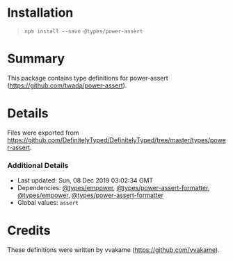 # Installation
> `npm install --save @types/power-assert`

# Summary
This package contains type definitions for power-assert (https://github.com/twada/power-assert).

# Details
Files were exported from https://github.com/DefinitelyTyped/DefinitelyTyped/tree/master/types/power-assert.

### Additional Details
 * Last updated: Sun, 08 Dec 2019 03:02:34 GMT
 * Dependencies: [@types/empower](https://npmjs.com/package/@types/empower), [@types/power-assert-formatter](https://npmjs.com/package/@types/power-assert-formatter), [@types/empower](https://npmjs.com/package/@types/empower), [@types/power-assert-formatter](https://npmjs.com/package/@types/power-assert-formatter)
 * Global values: `assert`

# Credits
These definitions were written by vvakame (https://github.com/vvakame).
